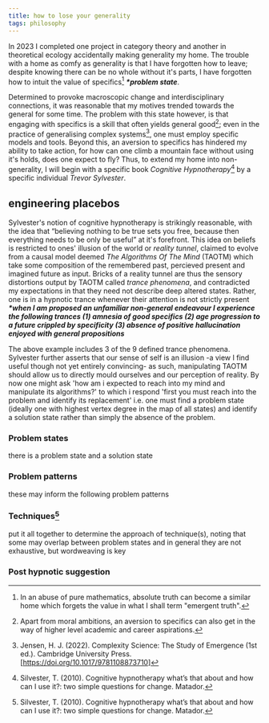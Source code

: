 ```yaml
---
title: how to lose your generality
tags: philosophy
---
```


In 2023 I completed one project in category theory and another in theoretical ecology accidentally making generality my home. The trouble with a home as comfy as generality is that I have forgotten how to leave;<!--more--> despite knowing there can be no whole without it's parts, I have forgotten how to intuit the value of specifics[^1] **_*problem state_**.

Determined to provoke macroscopic change and interdisciplinary connections, it was reasonable that my motives trended towards the general for some time. The problem with this state however, is that engaging with specifics is a skill that often yields general good[^2]; even in the practice of generalising complex systems[^3], one must employ specific models and tools. Beyond this, an aversion to specifics has hindered my ability to take action, for how can one climb a mountain face without using it's holds, does one expect to fly? Thus, to extend my home into non-generality, I will begin with a specific book *Cognitive Hypnotherapy*[^4] by a specific individual *Trevor Sylvester*.

## engineering placebos 

Sylvester's notion of cognitive hypnotherapy is strikingly reasonable, with the idea that “believing nothing to be true sets you free, because then everything needs to be only be useful” at it's forefront. This idea on beliefs is restricted to ones' illusion of the world or _reality tunnel_, claimed to evolve from a causal model deemed _The Algorithms Of The Mind_ (TAOTM) which take some composition of the remembered past, percieved present and imagined future as input. Bricks of a reality tunnel are thus the sensory distortions output by TAOTM called _trance phenomena_, and contradicted my expectations in that they need not describe deep altered states. Rather, one is in a hypnotic trance whenever their attention is not strictly present **_*when I am proposed an unfamiliar non-general endeavour I experience the following trances (1) amnesia of good specifics (2) age progression to a future crippled by specificity (3) absence of positive hallucination enjoyed with general propositions_**

The above example includes 3 of the 9 defined trance phenomena. Sylvester further asserts that our sense of self is an illusion -a view I find useful though not yet entirely convincing- as such, manipulating TAOTM should allow us to directly mould ourselves and our perception of reality. By now one might ask 'how am i expected to reach into my mind and manipulate its algorithms?' to which i respond 'first you must reach into the problem and identify its replacement' i.e. one must find a problem state (ideally one with highest vertex degree in the map of all states) and identify a solution state rather than simply the absence of the problem.

### Problem states
there is a problem state and a solution state

### Problem patterns
these may inform the following problem patterns

### Techniques[^4]
put it all together to determine the approach of technique(s), noting that some may overlap between problem states and in general they are not exhaustive, but wordweaving is key

### Post hypnotic suggestion

[^1]: In an abuse of pure mathematics, absolute truth can become a similar home which forgets the value in what I shall term "emergent truth".
[^2]: Apart from moral ambitions, an aversion to specifics can also get in the way of higher level academic and career aspirations.
[^3]: Jensen, H. J. (2022). Complexity Science: The Study of Emergence (1st ed.). Cambridge University Press. [https://doi.org/10.1017/9781108873710]
[^4]: Silvester, T. (2010). Cognitive hypnotherapy what’s that about and how can I use it?: two simple questions for change. Matador.
[^5]: I will omit so not to rob Sylvester of students
